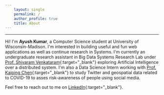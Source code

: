 ```yaml
---
    layout: single
    permalink: /
    author_profile: true
    title: About
---
```


---
Hi! I'm **Ayush Kumar**, a Computer Science student at University of Wisconsin-Madison. I'm interested in building useful and fun web applications as well as continue research in Systems. I'm currently an undergraduate research assistant in Big Data Systems Research Lab under [Prof. Shivaram Venkataram](https://shivaram.org/){:target="_blank"} exploring Artificial Intelligence over a distributed system. I'm also a Data Science Intern working with [Prof. Kaiping Chen](https://www.kaipingchen.com/){:target="_blank"} to study Twitter and geospatial data related to COVID-19 to asses risk-awareness of people using social media.

Feel free to reach out to me on [LinkedIn](https://www.linkedin.com/in/ayushkumar24/){:target="_blank"}.